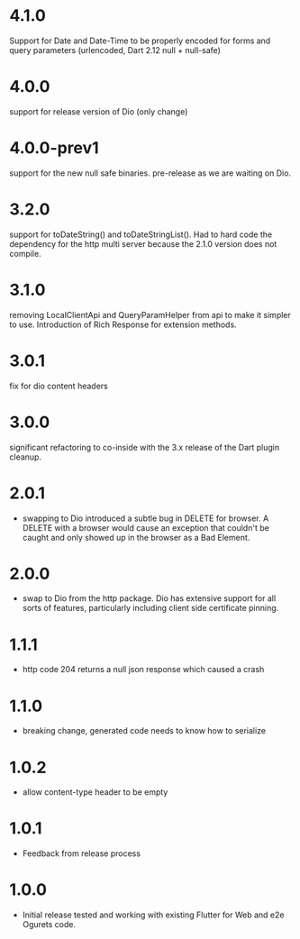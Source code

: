 4.1.0
=====
Support for Date and Date-Time to be properly encoded for forms and query parameters (urlencoded, Dart 2.12 null + null-safe)

4.0.0
=====
support for release version of Dio (only change)

4.0.0-prev1
=====
support for the new null safe binaries. pre-release as we are waiting on Dio.

3.2.0
=====
support for toDateString() and toDateStringList(). Had to hard code the dependency for the http multi server
because the 2.1.0 version does not compile.

3.1.0
=====
removing LocalClientApi and QueryParamHelper from api to make it simpler to
use. Introduction of Rich Response for extension methods.

3.0.1
=====
fix for dio content headers

3.0.0
=====
significant refactoring to co-inside with the 3.x release of the Dart plugin cleanup.

2.0.1
======
* swapping to Dio introduced a subtle bug in DELETE for browser. A DELETE with a browser
would cause an exception that couldn't be caught and only showed up in the browser as a
Bad Element.

2.0.0
======
* swap to Dio from the http package. Dio has extensive support for all sorts of features,
particularly including client side certificate pinning.

1.1.1
=======
* http code 204 returns a null json response which caused a crash

1.1.0
=======
* breaking change, generated code needs to know how to serialize

1.0.2
=======
* allow content-type header to be empty

1.0.1
=======
* Feedback from release process

1.0.0
=======
* Initial release tested and working with existing Flutter for Web and e2e Ogurets code.
